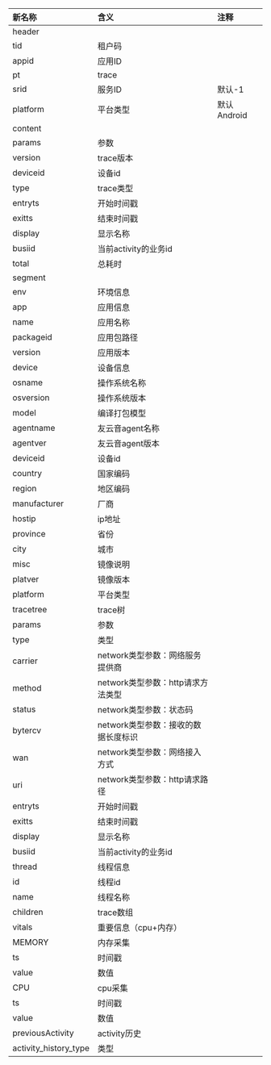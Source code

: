 |新名称|含义|注释|
|:--|:--|:--|
|header|||
|tid|租户码||
|appid|应用ID||
|pt|trace||
|srid|服务ID|默认-1|
|platform|平台类型|默认Android|
|content|||
|params|参数||
| version|trace版本||
| deviceid|设备id||
| type|trace类型||
|entryts|开始时间戳||
|exitts|结束时间戳||
|display|显示名称||
|busiid|当前activity的业务id||
|total|总耗时||
|segment|||
| env|环境信息||
|   app|应用信息||
|    name|应用名称||
|    packageid|应用包路径||
|    version|应用版本||
|   device|设备信息||
|     osname|操作系统名称||
|     osversion|操作系统版本||
|     model|编译打包模型||
|     agentname|友云音agent名称||
|     agentver|友云音agent版本||
|     deviceid|设备id||
|     country|国家编码||
|     region|地区编码||
|     manufacturer|厂商||
|     hostip|ip地址||
|     province|省份||
|     city|城市||
|    misc|镜像说明||
|      platver|镜像版本||
|      platform|平台类型||
| tracetree|trace树||
|  params|参数||
|   type|类型||
|   carrier|network类型参数：网络服务提供商||
|   method|network类型参数：http请求方法类型||
|   status|network类型参数：状态码||
|   bytercv|network类型参数：接收的数据长度标识||
|   wan|network类型参数：网络接入方式||
|   uri|network类型参数：http请求路径||
|  entryts|开始时间戳||
|  exitts|结束时间戳||
|  display|显示名称||
|  busiid|当前activity的业务id||
|  thread|线程信息||
|   id|线程id||
|   name|线程名称||
|  children|trace数组||
|  vitals|重要信息（cpu+内存）||
|   MEMORY|内存采集||
|    ts|时间戳||
|    value|数值||
|   CPU|cpu采集||
|    ts|时间戳||
|    value|数值||
| previousActivity|activity历史||
|  activity_history_type|类型||
